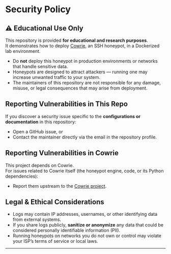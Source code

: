 # Security Policy

## ⚠️ Educational Use Only
This repository is provided **for educational and research purposes**.  
It demonstrates how to deploy [Cowrie](https://github.com/cowrie/cowrie), an SSH honeypot, in a Dockerized lab environment.

- Do **not** deploy this honeypot in production environments or networks that handle sensitive data.
- Honeypots are designed to attract attackers — running one may increase unwanted traffic to your system.
- The maintainers of this repository are not responsible for any damage, misuse, or legal consequences that may arise from deployment.

## Reporting Vulnerabilities in This Repo
If you discover a security issue specific to the **configurations or documentation** in this repository:
- Open a GitHub issue, or
- Contact the maintainer directly via the email in the repository profile.

## Reporting Vulnerabilities in Cowrie
This project depends on Cowrie.  
For issues related to Cowrie itself (the honeypot engine, code, or its Python dependencies):
- Report them upstream to the [Cowrie project](https://github.com/cowrie/cowrie).

## Legal & Ethical Considerations
- Logs may contain IP addresses, usernames, or other identifying data from external systems.
- If you share logs publicly, **sanitize or anonymize** any data that could be considered personally identifiable information (PII).
- Running honeypots on networks you do not own or control may violate your ISP’s terms of service or local laws.

---
